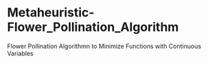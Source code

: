 # Metaheuristic-Flower_Pollination_Algorithm
Flower Pollination Algorithmn to Minimize Functions with Continuous Variables
